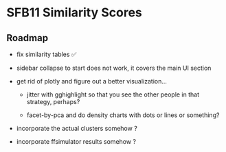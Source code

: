 # SFB11 Similarity Scores

## Roadmap

-   fix similarity tables ✅

-   sidebar collapse to start does not work, it covers the main UI section

-   get rid of plotly and figure out a better visualization...

    -   jitter with gghighlight so that you see the other people in that strategy, perhaps?

    -   facet-by-pca and do density charts with dots or lines or something?

-   incorporate the actual clusters somehow ?

-   incorporate ffsimulator results somehow ?
